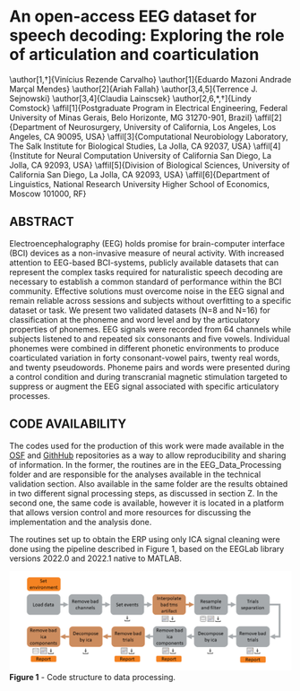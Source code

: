 # An open-access EEG dataset for speech decoding: Exploring the role of articulation and coarticulation

\author[1,$\dag$]{Vinícius Rezende Carvalho}
\author[1]{Eduardo Mazoni Andrade Marçal Mendes}
\author[2]{Ariah Fallah}
\author[3,4,5]{Terrence J. Sejnowski}
\author[3,4]{Claudia Lainscsek}
\author[2,6,*,$\dag$]{Lindy Comstock}
\affil[1]{Postgraduate Program in Electrical Engineering, Federal University of Minas Gerais, Belo Horizonte, MG 31270-901, Brazil}
\affil[2]{Department of Neurosurgery, University of California, Los Angeles, Los Angeles, CA 90095, USA}
\affil[3]{Computational Neurobiology Laboratory, The Salk Institute for Biological Studies, La Jolla, CA 92037, USA}
\affil[4]{Institute for Neural Computation University of California San Diego, La Jolla, CA 92093, USA}
\affil[5]{Division of Biological Sciences, University of California San Diego, La Jolla, CA 92093, USA}
\affil[6]{Department of Linguistics, National Research University Higher School of Economics, Moscow 101000, RF}

## ABSTRACT

Electroencephalography (EEG) holds promise for brain-computer interface (BCI) devices as a non-invasive measure of neural activity. With increased attention to EEG-based BCI-systems, publicly available datasets that can represent the complex tasks required for naturalistic speech decoding are necessary to establish a common standard of performance within the BCI community. Effective solutions must overcome noise in the EEG signal and remain reliable across sessions and subjects without overfitting to a specific dataset or task. We present two validated datasets (N=8 and N=16) for classification at the phoneme and word level and by the articulatory properties of phonemes. EEG signals were recorded from 64 channels while subjects listened to and repeated six consonants and five vowels. Individual phonemes were combined in different phonetic environments to produce coarticulated variation in forty consonant-vowel pairs, twenty real words, and twenty pseudowords. Phoneme pairs and words were presented during a control condition and during transcranial magnetic stimulation targeted to suppress or augment the EEG signal associated with specific articulatory processes.

## CODE AVAILABILITY

The codes used for the production of this work were made available in the [OSF](https://osf.io/e82p9/) and [GithHub](https://github.com/mcjpedro/speech_decoding) repositories as a way to allow reproducibility and sharing of information. In the former, the routines are in the EEG_Data_Processing folder and are responsible for the analyses available in the technical validation section. Also available in the same folder are the results obtained in two different signal processing steps, as discussed in section Z. In the second one, the same code is available, however it is located in a platform that allows version control and more resources for discussing the implementation and the analysis done. 

The routines set up to obtain the ERP using only ICA signal cleaning were done using the pipeline described in Figure 1, based on the EEGLab library versions 2022.0 and 2022.1 native to MATLAB.

![alt text](https://github.com/mcjpedro/speech_decoding/blob/main/code_structure.png?raw=true)
**Figure 1** - Code structure to data processing.
